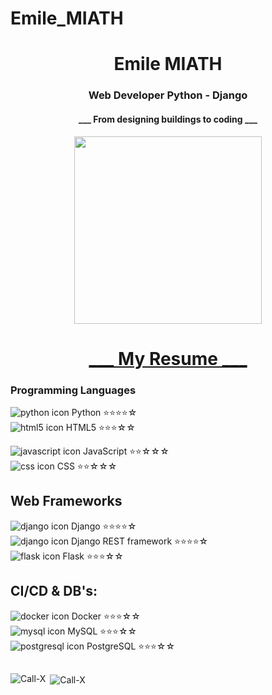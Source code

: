 # Emile_MIATH


<h1 align="center">Emile MIATH</h1>
<h3 align="center">Web Developer Python - Django</h3>
<h4 align="center">___ From designing buildings to coding ___</h4>
<p align="center"><img src="https://media.giphy.com/media/tq5iJ4XZ9Bs2LWDVs5/giphy.gif" width="300" /></p>
<h1 align="center"><a href="https://call-x.github.io/Resume/">___ My Resume ___</a> </h1>


### Programming Languages
![python icon](https://img.icons8.com/color/48/000000/python.png) Python ⭐⭐⭐⭐☆  
![html5 icon](https://img.icons8.com/color/48/000000/html-5--v1.png) HTML5 ⭐⭐⭐☆☆ 

![javascript icon](https://img.icons8.com/color/48/000000/javascript--v1.png) JavaScript ⭐⭐☆☆☆  
![css icon](https://img.icons8.com/color/48/000000/css3.png) CSS ⭐⭐☆☆☆  


## Web Frameworks
![django icon](https://img.icons8.com/color/48/000000/django.png) Django ⭐⭐⭐⭐☆  
![django icon](https://img.icons8.com/color/48/000000/django.png) Django REST framework ⭐⭐⭐⭐☆  
![flask icon](https://img.icons8.com/nolan/48/flask.png) Flask ⭐⭐⭐☆☆  

## CI/CD & DB's:
![docker icon](https://img.icons8.com/color/48/docker.png) Docker ⭐⭐⭐☆☆  
![mysql icon](https://img.icons8.com/color/48/mysql-logo.png) MySQL ⭐⭐⭐☆☆  
![postgresql icon](https://img.icons8.com/plasticine/48/postgreesql.png) PostgreSQL ⭐⭐⭐☆☆
##

<p><img align="left" src="https://github-readme-stats.vercel.app/api/top-langs?username=Call-X&show_icons=true&locale=en&layout=compact" alt="Call-X" /></p>

<p>&nbsp;<img align="center" src="https://github-readme-stats.vercel.app/api?username=Call-X&show_icons=true&locale=en" alt="Call-X" /></p>
